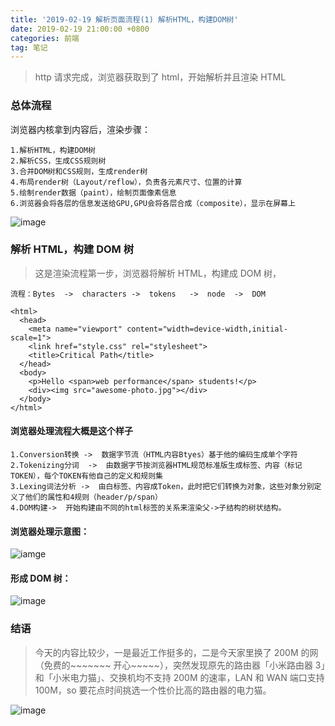 ```yaml
---
title: '2019-02-19 解析页面流程(1) 解析HTML，构建DOM树'
date: 2019-02-19 21:00:00 +0800
categories: 前端
tag: 笔记
---
```


> http 请求完成，浏览器获取到了 html，开始解析并且渲染 HTML

### 总体流程

浏览器内核拿到内容后，渲染步骤：

```
1.解析HTML，构建DOM树
2.解析CSS，生成CSS规则树
3.合并DOM树和CSS规则，生成render树
4.布局render树（Layout/reflow），负责各元素尺寸、位置的计算
5.绘制render数据（paint），绘制页面像素信息
6.浏览器会将各层的信息发送给GPU,GPU会将各层合成（composite），显示在屏幕上
```

![image](https://ws1.sinaimg.cn/large/006tKfTcgy1g0c03h0oqqj30p009sq33.jpg)

### 解析 HTML，构建 DOM 树

> 这是渲染流程第一步，浏览器将解析 HTML，构建成 DOM 树，

```
流程：Bytes  ->  characters ->  tokens   ->  node  ->  DOM
```

```
<html>
  <head>
    <meta name="viewport" content="width=device-width,initial-scale=1">
    <link href="style.css" rel="stylesheet">
    <title>Critical Path</title>
  </head>
  <body>
    <p>Hello <span>web performance</span> students!</p>
    <div><img src="awesome-photo.jpg"></div>
  </body>
</html>
```

#### 浏览器处理流程大概是这个样子

```
1.Conversion转换 ->  数据字节流（HTML内容Btyes）基于他的编码生成单个字符
2.Tokenizing分词  ->  由数据字节按浏览器HTML规范标准版生成标签、内容（标记TOKEN），每个TOKEN有他自己的定义和规则集
3.Lexing词法分析 ->  由白标签、内容成Token，此时把它们转换为对象，这些对象分别定义了他们的属性和4规则（header/p/span）
4.DOM构建->  开始构建由不同的html标签的关系来渲染父->子结构的树状结构。
```

#### 浏览器处理示意图：

![iamge](https://ws4.sinaimg.cn/large/006tKfTcgy1g0c06x3e19j30p00du3zh.jpg)

#### 形成 DOM 树：

![image](https://ws3.sinaimg.cn/large/006tKfTcgy1g0c083cudtj30ih07wq36.jpg)

### 结语

> 今天的内容比较少，一是最近工作挺多的，二是今天家里换了 200M 的网（免费的~~~~~~~ 开心~~~~~），突然发现原先的路由器「小米路由器 3」和「小米电力猫」、交换机均不支持 200M 的速率，LAN 和 WAN 端口支持 100M，so 要花点时间挑选一个性价比高的路由器的电力猫。

![image](https://ws2.sinaimg.cn/large/006tKfTcgy1g0c0foevnhj30hs0gyq3u.jpg)
